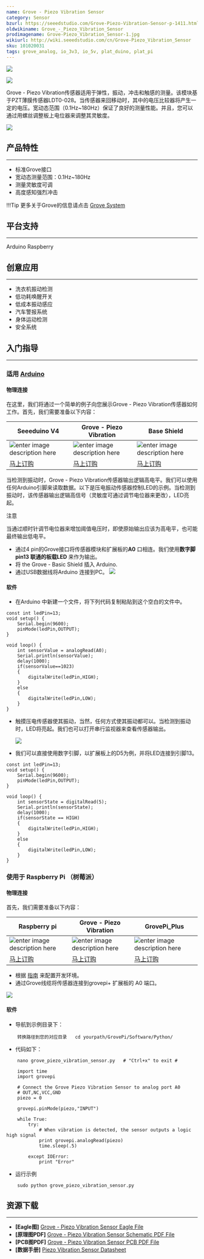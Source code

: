 ```yaml
---
name: Grove - Piezo Vibration Sensor
category: Sensor
bzurl: https://seeedstudio.com/Grove-Piezo-Vibration-Sensor-p-1411.html
oldwikiname: Grove_-_Piezo_Vibration_Sensor
prodimagename: Grove-Piezo_Vibration_Sensor-1.jpg
wikiurl: http://wiki.seeedstudio.com/cn/Grove-Piezo_Vibration_Sensor
sku: 101020031
tags: grove_analog, io_3v3, io_5v, plat_duino, plat_pi
---
```


![](https://raw.githubusercontent.com/SeeedDocument/Grove-Piezo_Vibration_Sensor/master/img/Grove-Piezo_Vibration_Sensor-1.jpg)

![](https://raw.githubusercontent.com/SeeedDocument/Grove-Piezo_Vibration_Sensor/master/img/Piezo_Vibration_Sensor_02.jpg)

Grove - Piezo Vibration传感器适用于弹性，振动，冲击和触感的测量。该模块基于PZT薄膜传感器LDT0-028。当传感器来回移动时，其中的电压比较器将产生一定的电压。宽动态范围（0.1Hz~180Hz）保证了良好的测量性能。并且，您可以通过用螺丝调整板上电位器来调整其灵敏度。

[![](https://github.com/SeeedDocument/wiki_chinese/raw/master/docs/images/click_to_buy.PNG)](https://item.taobao.com/item.htm?spm=a1z10.3-c.w4002-11172317909.14.5e478797sIcKyY&id=45553185547)

## 产品特性
--------

-   标准Grove接口
-   宽动态测量范围：0.1Hz~180Hz
-   测量灵敏度可调
-   高度感知强烈冲击

!!!Tip
    更多关于Grove的信息请点击 [Grove System](http://wiki.seeedstudio.com/cn/Grove_System/)

## 平台支持
-------------------
Arduino
Raspberry

## 创意应用
------------
- 洗衣机振动检测
- 低功耗唤醒开关
- 低成本振动感应
- 汽车警报系统
- 身体运动检测
- 安全系统

## 入门指导
-----

### 适用 [Arduino](/Arduino "Arduino")

#### 物理连接

在这里，我们将通过一个简单的例子向您展示Grove - Piezo Vibration传感器如何工作。首先，我们需要准备以下内容：



| Seeeduino V4 | Grove - Piezo Vibration | Base Shield |
|--------------|----------------------|-----------------|
|![enter image description here](https://raw.githubusercontent.com/SeeedDocument/Grove_Light_Sensor/master/images/gs_1.jpg)|![enter image description here](https://github.com/SeeedDocument/Grove-Piezo_Vibration_Sensor/raw/master/img/Piezo%20vibration%20sensor_s.jpg)|![enter image description here](https://raw.githubusercontent.com/SeeedDocument/Grove_Light_Sensor/master/images/gs_4.jpg)|
|[马上订购](https://item.taobao.com/item.htm?spm=a1z10.5-c.w5001-14920381017.3.24d7e03a9gi7Am&id=45721222112&qq-pf-to=pcqq.c2c&scene=taobao_shop)|[马上订购](https://item.taobao.com/item.htm?spm=a1z10.5-c.w4002-11172345288.14.65ebe8d8M8ajJY&id=45490731880)|[马上订购](https://item.taobao.com/item.htm?spm=a1z10.3-c.w4002-11172317909.14.5e478797sIcKyY&id=45553185547)|

当检测到振动时，Grove - Piezo Vibration传感器输出逻辑高电平。我们可以使用任何Arduino引脚来读取数据。以下是压电振动传感器控制LED的示例。当检测到振动时，该传感器输出逻辑高信号（灵敏度可通过调节电位器来更改），LED亮起。

<div class="admonition note">
<p class="admonition-title">注意</p>
当通过顺时针调节电位器来增加阈值电压时，即使原始输出应该为高电平，也可能最终输出低电平。
</div>



 - 通过4 pin的Grove接口将传感器模块和扩展板的**A0** 口相连。我们使用**数字脚 pin13 联通的板载LED** 来作为输出。
 - 将 the Grove - Basic Shield 插入 Arduino.
 - 通过USB数据线将Arduino 连接到PC。
![](https://github.com/SeeedDocument/Grove-Piezo_Vibration_Sensor/raw/master/img/piezo%20vibration%20connection.jpg)

#### 软件

- 在Arduino 中新建一个文件，将下列代码复制粘贴到这个空白的文件中。

```
const int ledPin=13;
void setup() {
    Serial.begin(9600);
    pinMode(ledPin,OUTPUT);
}

void loop() {
    int sensorValue = analogRead(A0);
    Serial.println(sensorValue);
    delay(1000);
    if(sensorValue==1023)
    {
        digitalWrite(ledPin,HIGH);
    }
    else
    {
        digitalWrite(ledPin,LOW);
    }
}
```
- 触摸压电传感器使其振动，当然，任何方式使其振动都可以。当检测到振动时，LED将亮起。我们也可以打开串行监视器来查看传感器输出。

  ![](https://raw.githubusercontent.com/SeeedDocument/Grove-Piezo_Vibration_Sensor/master/img/Grove-Piezo_Vibration_Sensor.jpg)

- 我们可以直接使用数字引脚，以扩展板上的D5为例，并将LED连接到引脚13。

```
const int ledPin=13;
void setup() {
    Serial.begin(9600);
    pinMode(ledPin,OUTPUT);
}

void loop() {
    int sensorState = digitalRead(5);
    Serial.println(sensorState);
    delay(1000);
    if(sensorState == HIGH)
    {
        digitalWrite(ledPin,HIGH);
    }
    else
    {
        digitalWrite(ledPin,LOW);
    }
}
```

### 使用于 Raspberry Pi （树莓派）

#### 物理连接
首先，我们需要准备以下内容：

| Raspberry pi | Grove - Piezo Vibration | GrovePi_Plus |
|--------------|-------------|-----------------|
|![enter image description here](https://github.com/SeeedDocument/Grove-Temperature_and_Humidity_Sensor_Pro/raw/master/img/pi.jpg)|![enter image description here](https://github.com/SeeedDocument/Grove-Piezo_Vibration_Sensor/raw/master/img/Piezo%20vibration%20sensor_s.jpg)|![enter image description here](https://github.com/SeeedDocument/Grove-Temperature_and_Humidity_Sensor_Pro/raw/master/img/grovepi%2B.jpg)|
|[马上订购](https://item.taobao.com/item.htm?spm=a1z10.3-c.w4002-11172317909.9.5e478797F03vQV&id=528322046763)|[马上订购](https://item.taobao.com/item.htm?spm=a1z10.5-c.w4002-11172345288.14.65ebe8d8M8ajJY&id=45490731880)|[马上订购](https://item.taobao.com/item.htm?spm=a1z10.3-c.w4002-11172317909.9.5e4787971UMLf1&id=45506190895)|

- 根据 [指南](http://wiki.seeedstudio.com/cn/GrovePi_Plus/) 来配置开发环境。
- 通过Grove线缆将传感器连接到grovepi+ 扩展板的 A0 端口。

![](https://github.com/SeeedDocument/Grove-Piezo_Vibration_Sensor/raw/master/img/grove%20connection.jpg)

#### 软件

- 导航到示例目录下：

```
    转换路径到您的对应目录   cd yourpath/GrovePi/Software/Python/
```
-   代码如下：
```
    nano grove_piezo_vibration_sensor.py   # "Ctrl+x" to exit #
```
```
    import time
    import grovepi

    # Connect the Grove Piezo Vibration Sensor to analog port A0
    # OUT,NC,VCC,GND
    piezo = 0

    grovepi.pinMode(piezo,"INPUT")

    while True:
        try:
            # When vibration is detected, the sensor outputs a logic high signal
            print grovepi.analogRead(piezo)
            time.sleep(.5)

        except IOError:
            print "Error"
```

- 运行示例
```
    sudo python grove_piezo_vibration_sensor.py
```

## 资源下载
---------

- **[Eagle图]** [Grove - Piezo Vibration Sensor Eagle File](https://raw.githubusercontent.com/SeeedDocument/Grove-Piezo_Vibration_Sensor/master/res/Eagle.zip)
- **[原理图PDF]** [Grove - Piezo Vibration Sensor Schematic PDF File](https://raw.githubusercontent.com/SeeedDocument/Grove-Piezo_Vibration_Sensor/master/res/Gvove-Piezo_Vibration_Sensor.pdf)
- **[PCB图PDF]** [Grove - Piezo Vibration Sensor PCB PDF File](https://github.com/SeeedDocument/Grove-Piezo_Vibration_Sensor/raw/master/res/Gvove%20-%20Piezo%20Vibration%20Sensor%20v1.1%20PCB.pdf)
- **[数据手册]** [Piezo Vibration Sensor Datasheet](https://raw.githubusercontent.com/SeeedDocument/Grove-Piezo_Vibration_Sensor/master/res/Piezo_Vibration_Sensor.pdf)


<!-- This Markdown file was created from http://www.seeedstudio.com/wiki/Grove_-_Piezo_Vibration_Sensor -->
